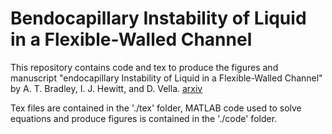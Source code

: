 # Bendocapillary Instability of Liquid in a Flexible-Walled Channel
This repository contains code and tex to produce the figures and manuscript "endocapillary Instability of Liquid in a Flexible-Walled Channel" by A. T. Bradley, I. J. Hewitt, and D. Vella. [arxiv]()

Tex files are contained in the './tex' folder, MATLAB code used to solve equations and produce figures is contained in the './code' folder. 
